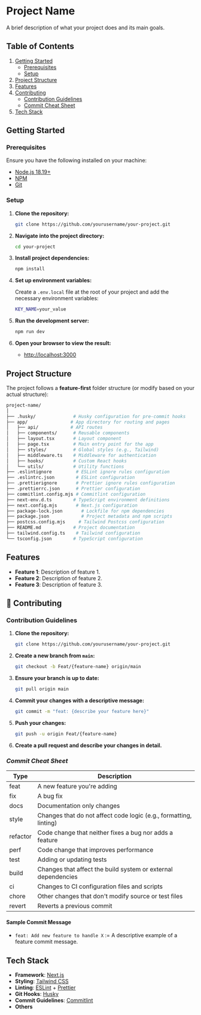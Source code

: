 # Project Name

A brief description of what your project does and its main goals.

## Table of Contents

1. [Getting Started](#getting-started)
   - [Prerequisites](#prerequisites)
   - [Setup](#setup)
2. [Project Structure](#project-structure)
3. [Features](#features)
4. [Contributing](#-contributing)
   - [Contribution Guidelines](#contribution-guidelines)
   - [Commit Cheat Sheet](#commit-cheat-sheet)
5. [Tech Stack](#tech-stack)

## Getting Started

### Prerequisites

Ensure you have the following installed on your machine:

- [Node.js 18.19+](https://nodejs.org/)
- [NPM](https://www.npmjs.com/)
- [Git](https://git-scm.com/)

### Setup

1. **Clone the repository:**

   ```bash
   git clone https://github.com/yourusername/your-project.git
   ```

2. **Navigate into the project directory:**

   ```bash
   cd your-project
   ```

3. **Install project dependencies:**

   ```bash
   npm install
   ```

4. **Set up environment variables:**

   Create a `.env.local` file at the root of your project and add the necessary environment variables:

   ```bash
   KEY_NAME=your_value
   ```

5. **Run the development server:**

   ```bash
   npm run dev
   ```

6. **Open your browser to view the result:**
   - [http://localhost:3000](http://localhost:3000)

## Project Structure

The project follows a **feature-first** folder structure (or modify based on your actual structure):

```bash
project-name/
│
├── .husky/              # Husky configuration for pre-commit hooks
├── app/                # App directory for routing and pages
│   ├── api/            # API routes
│   ├── components/      # Reusable components
│   ├── layout.tsx       # Layout component
│   ├── page.tsx         # Main entry point for the app
│   ├── styles/          # Global styles (e.g., Tailwind)
│   ├── middleware.ts    # Middleware for authentication
│   ├── hooks/           # Custom React hooks
│   └── utils/           # Utility functions
├── .eslintignore         # ESLint ignore rules configuration
├── .eslintrc.json        # ESLint configuration
├── .prettierignore       # Prettier ignore rules configuration
├── .prettierrc.json      # Prettier configuration
├── commitlint.config.mjs # Commitlint configuration
├── next-env.d.ts        # TypeScript environment definitions
├── next.config.mjs       # Next.js configuration
├── package-lock.json       # Lockfile for npm dependencies
├── package.json            # Project metadata and npm scripts
├── postcss.config.mjs     # Tailwind Postcss configuration
├── README.md            # Project documentation
├── tailwind.config.ts    # Tailwind configuration
└── tsconfig.json        # TypeScript configuration
```

## Features

- **Feature 1**: Description of feature 1.
- **Feature 2**: Description of feature 2.
- **Feature 3**: Description of feature 3.

## 🤝 Contributing

### Contribution Guidelines

1. **Clone the repository:**

   ```bash
   git clone https://github.com/yourusername/your-project.git
   ```

2. **Create a new branch from `main`:**

   ```bash
   git checkout -b Feat/{feature-name} origin/main
   ```

3. **Ensure your branch is up to date:**

   ```bash
   git pull origin main
   ```

4. **Commit your changes with a descriptive message:**

   ```bash
   git commit -m "feat: {describe your feature here}"
   ```

5. **Push your changes:**

   ```bash
   git push -u origin Feat/{feature-name}
   ```

6. **Create a pull request and describe your changes in detail.**

### _Commit Cheat Sheet_

| Type     | Description                                                       |
| -------- | ----------------------------------------------------------------- |
| feat     | A new feature you're adding                                       |
| fix      | A bug fix                                                         |
| docs     | Documentation only changes                                        |
| style    | Changes that do not affect code logic (e.g., formatting, linting) |
| refactor | Code change that neither fixes a bug nor adds a feature           |
| perf     | Code change that improves performance                             |
| test     | Adding or updating tests                                          |
| build    | Changes that affect the build system or external dependencies     |
| ci       | Changes to CI configuration files and scripts                     |
| chore    | Other changes that don't modify source or test files              |
| revert   | Reverts a previous commit                                         |

#### Sample Commit Message

- `feat: Add new feature to handle X` := A descriptive example of a feature commit message.

## Tech Stack

- **Framework**: [Next.js](https://nextjs.org/)
- **Styling**: [Tailwind CSS](https://tailwindcss.com/)
- **Linting**: [ESLint](https://eslint.org/) + [Prettier](https://prettier.io/)
- **Git Hooks**: [Husky](https://typicode.github.io/husky/#/)
- **Commit Guidelines**: [Commitlint](https://commitlint.js.org/)
- **Others**
